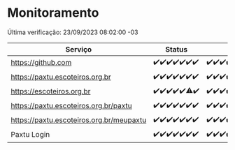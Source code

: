 # Monitoramento

Última verificação: 23/09/2023 08:02:00 -03

|Serviço|Status|Últimas 24h|
|---|---|---|
|https://github.com|<span title="2023-09-16: OK=24">✔️</span><span title="2023-09-17: OK=24">✔️</span><span title="2023-09-18: OK=24">✔️</span><span title="2023-09-19: OK=24">✔️</span><span title="2023-09-20: OK=24">✔️</span><span title="2023-09-21: OK=24">✔️</span><span title="2023-09-22: OK=11">✔️</span>|<span title="22/09/2023 08:03:00 -03 : 200">✔️</span><span title="22/09/2023 09:10:00 -03 : 200">✔️</span><span title="22/09/2023 10:08:00 -03 : 200">✔️</span><span title="22/09/2023 11:04:00 -03 : 200">✔️</span><span title="22/09/2023 12:05:00 -03 : 200">✔️</span><span title="22/09/2023 13:07:00 -03 : 200">✔️</span><span title="22/09/2023 14:04:00 -03 : 200">✔️</span><span title="22/09/2023 15:07:00 -03 : 200">✔️</span><span title="22/09/2023 16:03:00 -03 : 200">✔️</span><span title="22/09/2023 17:06:00 -03 : 200">✔️</span><span title="22/09/2023 18:03:00 -03 : 200">✔️</span><span title="22/09/2023 19:04:00 -03 : 200">✔️</span><span title="22/09/2023 20:04:00 -03 : 200">✔️</span><span title="22/09/2023 21:27:00 -03 : 200">✔️</span><span title="22/09/2023 22:37:00 -03 : 200">✔️</span><span title="22/09/2023 23:10:00 -03 : 200">✔️</span><span title="23/09/2023 00:05:00 -03 : 200">✔️</span><span title="23/09/2023 01:07:00 -03 : 200">✔️</span><span title="23/09/2023 02:03:00 -03 : 200">✔️</span><span title="23/09/2023 03:07:00 -03 : 200">✔️</span><span title="23/09/2023 04:03:00 -03 : 200">✔️</span><span title="23/09/2023 05:06:00 -03 : 200">✔️</span><span title="23/09/2023 06:03:00 -03 : 200">✔️</span><span title="23/09/2023 07:03:00 -03 : 200">✔️</span><span title="23/09/2023 08:02:00 -03 : 200">✔️</span>|
|https://paxtu.escoteiros.org.br|<span title="2023-09-16: OK=24">✔️</span><span title="2023-09-17: OK=24">✔️</span><span title="2023-09-18: OK=24">✔️</span><span title="2023-09-19: OK=24">✔️</span><span title="2023-09-20: OK=24">✔️</span><span title="2023-09-21: OK=24">✔️</span><span title="2023-09-22: OK=11">✔️</span>|<span title="22/09/2023 08:03:00 -03 : 200">✔️</span><span title="22/09/2023 09:10:00 -03 : 200">✔️</span><span title="22/09/2023 10:08:00 -03 : 200">✔️</span><span title="22/09/2023 11:04:00 -03 : 200">✔️</span><span title="22/09/2023 12:05:00 -03 : 200">✔️</span><span title="22/09/2023 13:07:00 -03 : 200">✔️</span><span title="22/09/2023 14:04:00 -03 : 200">✔️</span><span title="22/09/2023 15:07:00 -03 : 200">✔️</span><span title="22/09/2023 16:03:00 -03 : 200">✔️</span><span title="22/09/2023 17:06:00 -03 : 200">✔️</span><span title="22/09/2023 18:03:00 -03 : 200">✔️</span><span title="22/09/2023 19:04:00 -03 : 200">✔️</span><span title="22/09/2023 20:04:00 -03 : 200">✔️</span><span title="22/09/2023 21:27:00 -03 : 200">✔️</span><span title="22/09/2023 22:37:00 -03 : 200">✔️</span><span title="22/09/2023 23:11:00 -03 : 200">✔️</span><span title="23/09/2023 00:05:00 -03 : 200">✔️</span><span title="23/09/2023 01:07:00 -03 : 200">✔️</span><span title="23/09/2023 02:03:00 -03 : 200">✔️</span><span title="23/09/2023 03:07:00 -03 : 200">✔️</span><span title="23/09/2023 04:03:00 -03 : 200">✔️</span><span title="23/09/2023 05:06:00 -03 : 200">✔️</span><span title="23/09/2023 06:03:00 -03 : 200">✔️</span><span title="23/09/2023 07:03:00 -03 : 200">✔️</span><span title="23/09/2023 08:02:00 -03 : 200">✔️</span>|
|https://escoteiros.org.br|<span title="2023-09-16: OK=24">✔️</span><span title="2023-09-17: OK=24">✔️</span><span title="2023-09-18: OK=24">✔️</span><span title="2023-09-19: OK=24">✔️</span><span title="2023-09-20: OK=24">✔️</span><span title="2023-09-21: OK=23, Falhas=1">⚠️</span><span title="2023-09-22: OK=11">✔️</span>|<span title="22/09/2023 08:03:00 -03 : 200">✔️</span><span title="22/09/2023 09:10:00 -03 : 200">✔️</span><span title="22/09/2023 10:08:00 -03 : 200">✔️</span><span title="22/09/2023 11:04:00 -03 : 200">✔️</span><span title="22/09/2023 12:05:00 -03 : 200">✔️</span><span title="22/09/2023 13:07:00 -03 : 200">✔️</span><span title="22/09/2023 14:04:00 -03 : 200">✔️</span><span title="22/09/2023 15:07:00 -03 : 200">✔️</span><span title="22/09/2023 16:03:00 -03 : 200">✔️</span><span title="22/09/2023 17:06:00 -03 : 200">✔️</span><span title="22/09/2023 18:03:00 -03 : 200">✔️</span><span title="22/09/2023 19:04:00 -03 : 200">✔️</span><span title="22/09/2023 20:04:00 -03 : 200">✔️</span><span title="22/09/2023 21:27:00 -03 : 200">✔️</span><span title="22/09/2023 22:37:00 -03 : 200">✔️</span><span title="22/09/2023 23:11:00 -03 : 200">✔️</span><span title="23/09/2023 00:05:00 -03 : 200">✔️</span><span title="23/09/2023 01:07:00 -03 : 200">✔️</span><span title="23/09/2023 02:03:00 -03 : 200">✔️</span><span title="23/09/2023 03:07:00 -03 : 200">✔️</span><span title="23/09/2023 04:03:00 -03 : 200">✔️</span><span title="23/09/2023 05:06:00 -03 : 200">✔️</span><span title="23/09/2023 06:03:00 -03 : 200">✔️</span><span title="23/09/2023 07:03:00 -03 : 200">✔️</span><span title="23/09/2023 08:02:00 -03 : 200">✔️</span>|
|https://paxtu.escoteiros.org.br/paxtu|<span title="2023-09-16: OK=24">✔️</span><span title="2023-09-17: OK=24">✔️</span><span title="2023-09-18: OK=24">✔️</span><span title="2023-09-19: OK=24">✔️</span><span title="2023-09-20: OK=24">✔️</span><span title="2023-09-21: OK=24">✔️</span><span title="2023-09-22: OK=11">✔️</span>|<span title="22/09/2023 08:03:00 -03 : 200">✔️</span><span title="22/09/2023 09:10:00 -03 : 200">✔️</span><span title="22/09/2023 10:08:00 -03 : 200">✔️</span><span title="22/09/2023 11:04:00 -03 : 200">✔️</span><span title="22/09/2023 12:05:00 -03 : 200">✔️</span><span title="22/09/2023 13:07:00 -03 : 200">✔️</span><span title="22/09/2023 14:04:00 -03 : 200">✔️</span><span title="22/09/2023 15:07:00 -03 : 200">✔️</span><span title="22/09/2023 16:03:00 -03 : 200">✔️</span><span title="22/09/2023 17:06:00 -03 : 200">✔️</span><span title="22/09/2023 18:03:00 -03 : 200">✔️</span><span title="22/09/2023 19:04:00 -03 : 200">✔️</span><span title="22/09/2023 20:04:00 -03 : 200">✔️</span><span title="22/09/2023 21:27:00 -03 : 200">✔️</span><span title="22/09/2023 22:37:00 -03 : 200">✔️</span><span title="22/09/2023 23:11:00 -03 : 200">✔️</span><span title="23/09/2023 00:05:00 -03 : 200">✔️</span><span title="23/09/2023 01:07:00 -03 : 200">✔️</span><span title="23/09/2023 02:03:00 -03 : 200">✔️</span><span title="23/09/2023 03:07:00 -03 : 200">✔️</span><span title="23/09/2023 04:03:00 -03 : 200">✔️</span><span title="23/09/2023 05:06:00 -03 : 200">✔️</span><span title="23/09/2023 06:03:00 -03 : 200">✔️</span><span title="23/09/2023 07:03:00 -03 : 200">✔️</span><span title="23/09/2023 08:02:00 -03 : 200">✔️</span>|
|https://paxtu.escoteiros.org.br/meupaxtu|<span title="2023-09-16: OK=24">✔️</span><span title="2023-09-17: OK=24">✔️</span><span title="2023-09-18: OK=24">✔️</span><span title="2023-09-19: OK=24">✔️</span><span title="2023-09-20: OK=24">✔️</span><span title="2023-09-21: OK=24">✔️</span><span title="2023-09-22: OK=11">✔️</span>|<span title="22/09/2023 08:03:00 -03 : 200">✔️</span><span title="22/09/2023 09:10:00 -03 : 200">✔️</span><span title="22/09/2023 10:08:00 -03 : 200">✔️</span><span title="22/09/2023 11:04:00 -03 : 200">✔️</span><span title="22/09/2023 12:05:00 -03 : 200">✔️</span><span title="22/09/2023 13:07:00 -03 : 200">✔️</span><span title="22/09/2023 14:04:00 -03 : 200">✔️</span><span title="22/09/2023 15:07:00 -03 : 200">✔️</span><span title="22/09/2023 16:03:00 -03 : 200">✔️</span><span title="22/09/2023 17:06:00 -03 : 200">✔️</span><span title="22/09/2023 18:03:00 -03 : 200">✔️</span><span title="22/09/2023 19:04:00 -03 : 200">✔️</span><span title="22/09/2023 20:04:00 -03 : 200">✔️</span><span title="22/09/2023 21:27:00 -03 : 200">✔️</span><span title="22/09/2023 22:37:00 -03 : 200">✔️</span><span title="22/09/2023 23:11:00 -03 : 200">✔️</span><span title="23/09/2023 00:05:00 -03 : 200">✔️</span><span title="23/09/2023 01:07:00 -03 : 200">✔️</span><span title="23/09/2023 02:03:00 -03 : 200">✔️</span><span title="23/09/2023 03:07:00 -03 : 200">✔️</span><span title="23/09/2023 04:03:00 -03 : 200">✔️</span><span title="23/09/2023 05:06:00 -03 : 200">✔️</span><span title="23/09/2023 06:03:00 -03 : 200">✔️</span><span title="23/09/2023 07:03:00 -03 : 200">✔️</span><span title="23/09/2023 08:02:00 -03 : 200">✔️</span>|
|Paxtu Login|<span title="2023-09-16: OK=24">✔️</span><span title="2023-09-17: OK=24">✔️</span><span title="2023-09-18: OK=24">✔️</span><span title="2023-09-19: OK=24">✔️</span><span title="2023-09-20: OK=24">✔️</span><span title="2023-09-21: OK=24">✔️</span><span title="2023-09-22: OK=11">✔️</span>|<span title="22/09/2023 08:03:00 -03 : 200">✔️</span><span title="22/09/2023 09:10:00 -03 : 200">✔️</span><span title="22/09/2023 10:08:00 -03 : 200">✔️</span><span title="22/09/2023 11:04:00 -03 : 200">✔️</span><span title="22/09/2023 12:05:00 -03 : 200">✔️</span><span title="22/09/2023 13:07:00 -03 : 200">✔️</span><span title="22/09/2023 14:04:00 -03 : 200">✔️</span><span title="22/09/2023 15:07:00 -03 : 200">✔️</span><span title="22/09/2023 16:03:00 -03 : 200">✔️</span><span title="22/09/2023 17:06:00 -03 : 200">✔️</span><span title="22/09/2023 18:03:00 -03 : 200">✔️</span><span title="22/09/2023 19:04:00 -03 : 200">✔️</span><span title="22/09/2023 20:04:00 -03 : 200">✔️</span><span title="22/09/2023 21:27:00 -03 : 200">✔️</span><span title="22/09/2023 22:37:00 -03 : 200">✔️</span><span title="22/09/2023 23:11:00 -03 : 200">✔️</span><span title="23/09/2023 00:05:00 -03 : 200">✔️</span><span title="23/09/2023 01:07:00 -03 : 200">✔️</span><span title="23/09/2023 02:03:00 -03 : 200">✔️</span><span title="23/09/2023 03:07:00 -03 : 200">✔️</span><span title="23/09/2023 04:03:00 -03 : 200">✔️</span><span title="23/09/2023 05:06:00 -03 : 200">✔️</span><span title="23/09/2023 06:03:00 -03 : 200">✔️</span><span title="23/09/2023 07:03:00 -03 : 200">✔️</span><span title="23/09/2023 08:02:00 -03 : 200">✔️</span>|
